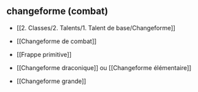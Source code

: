 ## changeforme (combat)

-   [[2. Classes/2. Talents/1. Talent de base/Changeforme]]
    
-   [[Changeforme de combat]]
    
-   [[Frappe primitive]]
    
-   [[Changeforme  draconique]] ou [[Changeforme élémentaire]]
    
-   [[Changeforme  grande]]
